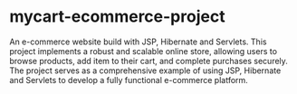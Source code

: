 # mycart-ecommerce-project
An e-commerce website build with JSP, Hibernate and Servlets. This project implements a robust and scalable online store, allowing users to browse products, add item to their cart, and complete purchases securely. The project serves as a comprehensive example of using JSP, Hibernate and Servlets to develop a fully functional e-commerce platform. 
